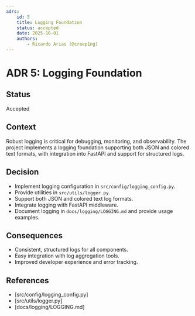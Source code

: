 ```yaml
---
adrs:
	id: 5
	title: Logging Foundation
	status: accepted
	date: 2025-10-01
	authors:
		- Ricardo Arias (@creep1ng)
---
```

# ADR 5: Logging Foundation

## Status
Accepted

## Context
Robust logging is critical for debugging, monitoring, and observability. The project implements a logging foundation supporting both JSON and colored text formats, with integration into FastAPI and support for structured logs.

## Decision
- Implement logging configuration in `src/config/logging_config.py`.
- Provide utilities in `src/utils/logger.py`.
- Support both JSON and colored text log formats.
- Integrate logging with FastAPI middleware.
- Document logging in `docs/logging/LOGGING.md` and provide usage examples.

## Consequences
- Consistent, structured logs for all components.
- Easy integration with log aggregation tools.
- Improved developer experience and error tracking.

## References
- [src/config/logging_config.py]
- [src/utils/logger.py]
- [docs/logging/LOGGING.md]
